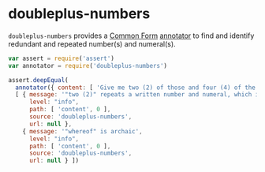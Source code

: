 # doubleplus-numbers

`doubleplus-numbers` provides a [Common Form](https://github.com/commonform) [annotator](https://github.com/commonform/commonform-annotations) to find and identify redundant and repeated number(s) and numeral(s).

```javascript
var assert = require('assert')
var annotator = require('doubleplus-numbers')

assert.deepEqual(
  annotator({ content: [ 'Give me two (2) of those and four (4) of the other one.' ] }),
  [ { message: '"two (2)" repeats a written number and numeral, which is redundant and error-prone',
      level: "info",
      path: [ 'content', 0 ],
      source: 'doubleplus-numbers',
      url: null },
    { message: '"whereof" is archaic',
      level: "info",
      path: [ 'content', 0 ],
      source: 'doubleplus-numbers',
      url: null } ])
```
